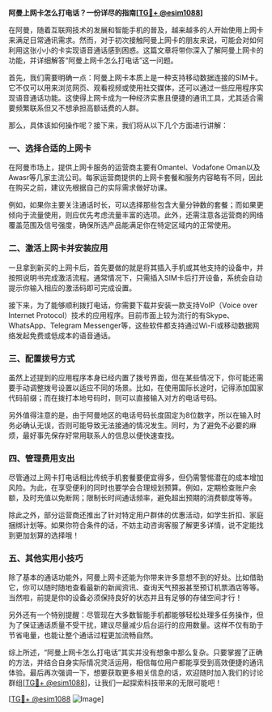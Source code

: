 **阿曼上网卡怎么打电话？一份详尽的指南[[TG💪+ @esim1088](https://t.me/s/esim1088)]**

在阿曼，随着互联网技术的发展和智能手机的普及，越来越多的人开始使用上网卡来满足日常通讯需求。然而，对于初次接触阿曼上网卡的朋友来说，可能会对如何利用这张小小的卡实现语音通话感到困惑。这篇文章将带你深入了解阿曼上网卡的功能，并详细解答“阿曼上网卡怎么打电话”这一问题。

首先，我们需要明确一点：阿曼上网卡本质上是一种支持移动数据连接的SIM卡。它不仅可以用来浏览网页、观看视频或使用社交媒体，还可以通过一些应用程序实现语音通话功能。这使得上网卡成为一种经济实惠且便捷的通讯工具，尤其适合需要频繁联系但又不想承担高额话费的人群。

那么，具体该如何操作呢？接下来，我们将从以下几个方面进行讲解：

### 一、选择合适的上网卡

在阿曼市场上，提供上网卡服务的运营商主要有Omantel、Vodafone Oman以及Awasr等几家主流公司。每家运营商提供的上网卡套餐和服务内容略有不同，因此在购买之前，建议先根据自己的实际需求做好功课。

例如，如果你主要关注通话时长，可以选择那些包含大量分钟数的套餐；而如果更倾向于流量使用，则应优先考虑流量丰富的选项。此外，还需注意各运营商的网络覆盖范围及信号强度，确保所选产品能满足你在特定区域内的正常使用。

### 二、激活上网卡并安装应用

一旦拿到新买的上网卡后，首先要做的就是将其插入手机或其他支持的设备中，并按照说明书完成激活流程。通常情况下，只需插入SIM卡后打开设备，系统会自动提示你输入相应的激活码即可完成设置。

接下来，为了能够顺利拨打电话，你需要下载并安装一款支持VoIP（Voice over Internet Protocol）技术的应用程序。目前市面上较为流行的有Skype、WhatsApp、Telegram Messenger等，这些软件都支持通过Wi-Fi或移动数据网络发起免费或低成本的语音通话。

### 三、配置拨号方式

虽然上述提到的应用程序本身已经内置了拨号界面，但在某些情况下，你可能还需要手动调整拨号设置以适应不同的场景。比如，在使用国际长途时，记得添加国家代码前缀；而在拨打本地号码时，则可以直接输入对方的电话号码。

另外值得注意的是，由于阿曼地区的电话号码长度固定为8位数字，所以在输入时务必确认无误，否则可能导致无法接通的情况发生。同时，为了避免不必要的麻烦，最好事先保存好常用联系人的信息以便快速查找。

### 四、管理费用支出

尽管通过上网卡打电话相比传统手机套餐要便宜得多，但仍需警惕潜在的成本增加风险。为此，在享受便利的同时也要学会合理规划预算。例如，定期检查账户余额，及时充值以免断网；限制长时间通话频率，避免超出预期的消费额度等等。

除此之外，部分运营商还推出了针对特定用户群体的优惠活动，如学生折扣、家庭捆绑计划等。如果你符合条件的话，不妨主动咨询客服了解更多详情，说不定能找到更加划算的选择哦！

### 五、其他实用小技巧

除了基本的通话功能外，阿曼上网卡还能为你带来许多意想不到的好处。比如借助它，你可以随时随地查看最新的新闻资讯、查询天气预报甚至预订机票酒店等等。当然啦，前提是你的设备必须保持良好的状态并且有足够的存储空间才行！

另外还有一个特别提醒：尽管现在大多数智能手机都能够轻松处理多任务操作，但为了保证通话质量不受干扰，建议尽量减少后台运行的应用数量。这样不仅有助于节省电量，也能让整个通话过程更加流畅自然。

综上所述，“阿曼上网卡怎么打电话”其实并没有想象中那么复杂。只要掌握了正确的方法，并结合自身实际情况灵活运用，相信每位用户都能享受到高效便捷的通讯体验。最后再次强调一下，想要获取更多相关信息的话，欢迎随时加入我们的讨论群组[[TG💪+ @esim1088](https://t.me/s/esim1088)]，让我们一起探索科技带来的无限可能吧！

[[TG💪+ @esim1088](https://t.me/s/esim1088) ![Image](https://i.postimg.cc/4NQfJmqS/Snipaste-2025-05-13-00-14-12.png)]